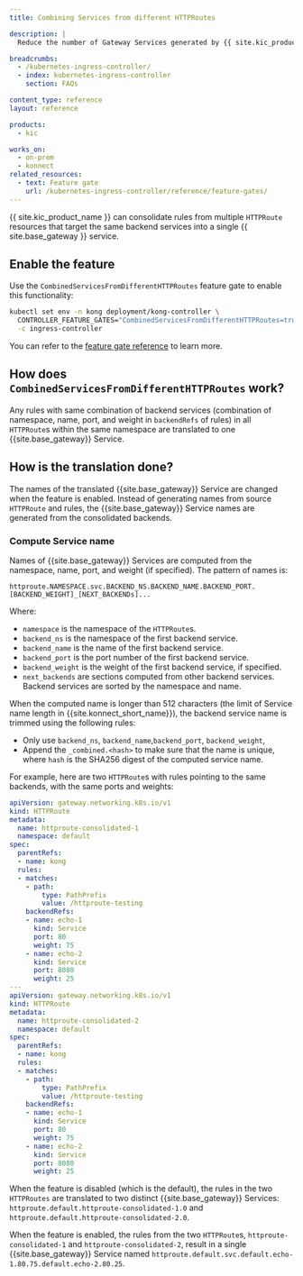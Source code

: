 ```yaml
---
title: Combining Services from different HTTPRoutes

description: |
  Reduce the number of Gateway Services generated by {{ site.kic_product_name }} when using HTTPRoutes

breadcrumbs:
  - /kubernetes-ingress-controller/
  - index: kubernetes-ingress-controller
    section: FAQs

content_type: reference
layout: reference

products:
  - kic

works_on:
  - on-prem
  - konnect
related_resources:
  - text: Feature gate
    url: /kubernetes-ingress-controller/reference/feature-gates/
---
```


{{ site.kic_product_name }} can consolidate rules from multiple `HTTPRoute` resources that target the same backend services into a single {{ site.base_gateway }} service.

## Enable the feature

Use the `CombinedServicesFromDifferentHTTPRoutes` feature gate to enable this functionality:

```bash
kubectl set env -n kong deployment/kong-controller \
  CONTROLLER_FEATURE_GATES="CombinedServicesFromDifferentHTTPRoutes=true" \
  -c ingress-controller
```

You can refer to the [feature gate reference](/kubernetes-ingress-controller/reference/feature-gates/) to learn more.

## How does `CombinedServicesFromDifferentHTTPRoutes` work?

Any rules with same combination of backend services (combination of namespace, name, port, and weight in `backendRefs` of rules) in all `HTTPRoute`s within the same namespace are translated to one {{site.base_gateway}} Service.

## How is the translation done?

The names of the translated {{site.base_gateway}} Service are changed when the feature is enabled. Instead of generating names from source `HTTPRoute`
and rules, the {{site.base_gateway}} Service names are generated from the consolidated backends.

### Compute Service name

Names of {{site.base_gateway}} Services are computed from the namespace, name, port, and weight (if specified). The pattern of names is:

```
httproute.NAMESPACE.svc.BACKEND_NS.BACKEND_NAME.BACKEND_PORT.[BACKEND_WEIGHT]_[NEXT_BACKENDs]...
```

Where:
 - `namespace` is the namespace of the `HTTPRoute`s.
 - `backend_ns` is the namespace of the first backend service.
 - `backend_name` is the name of the first backend service.
 - `backend_port` is the port number of the first backend service.
 - `backend_weight` is the weight of the first backend service, if specified.
 - `next_backends` are sections computed from other backend services. Backend services are sorted by the namespace and name.

When the computed name is longer than 512 characters (the limit of Service name length in {{site.konnect_short_name}}), the backend service name is trimmed using the following rules:

- Only use `backend_ns`, `backend_name`,`backend_port`, `backend_weight`,
- Append the `_combined.<hash>` to make sure that the name is unique, where `hash` is the SHA256 digest of the computed service name.

For example, here are two `HTTPRoute`s with rules pointing to the same backends, with the same ports and weights:

```yaml
apiVersion: gateway.networking.k8s.io/v1
kind: HTTPRoute
metadata:
  name: httproute-consolidated-1
  namespace: default
spec:
  parentRefs:
  - name: kong
  rules:
  - matches:
    - path:
        type: PathPrefix
        value: /httproute-testing
    backendRefs:
    - name: echo-1
      kind: Service
      port: 80
      weight: 75
    - name: echo-2
      kind: Service
      port: 8080
      weight: 25
---
apiVersion: gateway.networking.k8s.io/v1
kind: HTTPRoute
metadata:
  name: httproute-consolidated-2
  namespace: default
spec:
  parentRefs:
  - name: kong
  rules:
  - matches:
    - path:
        type: PathPrefix
        value: /httproute-testing
    backendRefs:
    - name: echo-1
      kind: Service
      port: 80
      weight: 75
    - name: echo-2
      kind: Service
      port: 8080
      weight: 25
```

When the feature is disabled (which is the default), the rules in the two `HTTPRoutes` are translated to two distinct {{site.base_gateway}} Services:
`httproute.default.httproute-consolidated-1.0` and `httproute.default.httproute-consolidated-2.0`.

When the feature is enabled, the rules from the two `HTTPRoute`s, `httproute-consolidated-1` and `httproute-consolidated-2`, result in a single {{site.base_gateway}} Service named `httproute.default.svc.default.echo-1.80.75.default.echo-2.80.25`.
